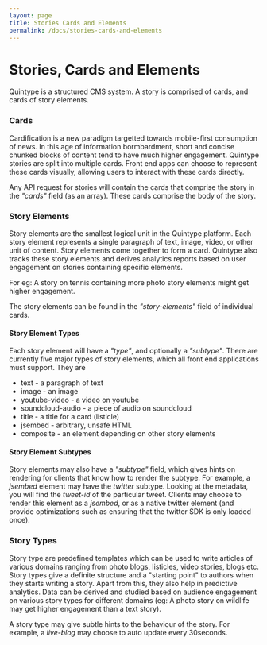 ```yaml
---
layout: page
title: Stories Cards and Elements
permalink: /docs/stories-cards-and-elements
---
```

# Stories, Cards and Elements

Quintype is a structured CMS system. A story is comprised of cards, and cards of story elements.

### Cards

Cardification is a new paradigm targetted towards mobile-first consumption of news. In this age of information bormbardment, short and concise chunked blocks of content tend to have much higher engagement. Quintype stories are split into multiple cards. Front end apps can choose to represent these cards visually, allowing users to interact with these cards directly.

Any API request for stories will contain the cards that comprise the story in the *"cards"* field (as an array). These cards comprise the body of the story.

###  Story Elements

Story elements are the smallest logical unit in the Quintype platform. Each story element represents a single paragraph of text, image, video, or other unit of content. Story elements come together to form a card. Quintype also tracks these story elements and derives analytics reports based on user engagement on stories containing specific elements.

For eg: A story on tennis containing more photo story elements might get higher engagement.

The story elements can be found in the *"story-elements"* field of individual cards.

#### Story Element Types

Each story element will have a *"type"*, and optionally a *"subtype"*. There are currently five major types of story elements, which all front end applications must support. They are

* text - a paragraph of text
* image - an image
* youtube-video - a video on youtube
* soundcloud-audio - a piece of audio on soundcloud
* title - a title for a card (listicle)
* jsembed - arbitrary, unsafe HTML
* composite - an element depending on other story elements

#### Story Element Subtypes

Story elements may also have a *"subtype"* field, which gives hints on rendering for clients that know how to render the subtype. For example, a *jsembed* element may have the *twitter* subtype. Looking at the metadata, you will find the *tweet-id* of the particular tweet. Clients may choose to render this element as a *jsembed*, or as a native twitter element (and provide optimizations such as ensuring that the twitter SDK is only loaded once).

### Story Types

Story type are predefined templates which can be used to write articles of various domains ranging from photo blogs, listicles, video stories, blogs etc. Story types give a definite structure and a "starting point" to authors when they starts writing a story. Apart from this, they also help in predictive analytics. Data can be derived and studied based on audience engagement on various story types for different domains (eg: A photo story on wildlife may get higher engagement than a text story).

A story type may give subtle hints to the behaviour of the story. For example, a *live-blog* may choose to auto update every 30seconds.
